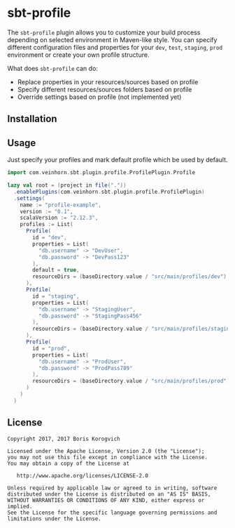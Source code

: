 # sbt-profile
The `sbt-profile` plugin allows you to customize your build process depending on selected environment in Maven-like style. You can specify different configuration files and properties for your `dev`, `test`, `staging`, `prod` environment or create your own profile structure.

What does `sbt-profile` can do:
* Replace properties in your resources/sources based on profile
* Specify different resources/sources folders based on profile
* Override settings based on profile (not implemented yet)

## Installation

## Usage
Just specify your profiles and mark default profile which be used by default.

```scala
import com.veinhorn.sbt.plugin.profile.ProfilePlugin.Profile

lazy val root = (project in file("."))
  .enablePlugins(com.veinhorn.sbt.plugin.profile.ProfilePlugin)
  .settings(
    name := "profile-example",
    version := "0.1",
    scalaVersion := "2.12.3",
    profiles := List(
      Profile(
        id = "dev",
        properties = List(
          "db.username" -> "DevUser",
          "db.password" -> "DevPass123"
        ),
        default = true,
        resourceDirs = (baseDirectory.value / "src/main/profiles/dev") :: Nil
      ),
      Profile(
        id = "staging",
        properties = List(
          "db.username" -> "StagingUser",
          "db.password" -> "StagingPass456"
        ),
        resourceDirs = (baseDirectory.value / "src/main/profiles/staging") :: Nil
      ),
      Profile(
        id = "prod",
        properties = List(
          "db.username" -> "ProdUser",
          "db.password" -> "ProdPass789"
        ),
        resourceDirs = (baseDirectory.value / "src/main/profiles/prod") :: Nil
      )
    )
  )

```

## License

    Copyright 2017, 2017 Boris Korogvich

    Licensed under the Apache License, Version 2.0 (the "License");
    you may not use this file except in compliance with the License.
    You may obtain a copy of the License at

       http://www.apache.org/licenses/LICENSE-2.0

    Unless required by applicable law or agreed to in writing, software
    distributed under the License is distributed on an "AS IS" BASIS,
    WITHOUT WARRANTIES OR CONDITIONS OF ANY KIND, either express or implied.
    See the License for the specific language governing permissions and
    limitations under the License.
